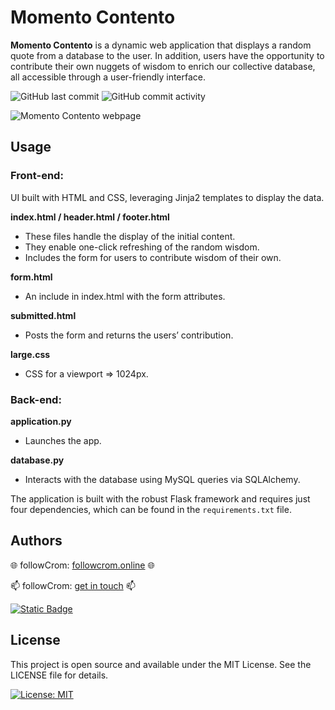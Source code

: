 # Momento Contento

**Momento Contento** is a dynamic web application that displays a random quote from a database to the user. In addition, users have the opportunity to contribute their own nuggets of wisdom to enrich our collective database, all accessible through a user-friendly interface.

![GitHub last commit](https://img.shields.io/github/last-commit/followcrom/Momento-Contento) ![GitHub commit activity](https://img.shields.io/github/commit-activity/m/followcrom/Momento-Contento)

![Momento Contento webpage](https://www.followcrom.online/embeds/gh_domdom_readme.jpg "Momento Contento webpage")

## Usage

### Front-end:

UI built with HTML and CSS, leveraging Jinja2 templates to display the data.

**index.html / header.html / footer.html**

- These files handle the display of the initial content.
- They enable one-click refreshing of the random wisdom.
- Includes the form for users to contribute wisdom of their own.

**form.html**

- An include in index.html with the form attributes.

**submitted.html**

- Posts the form and returns the users’ contribution.

**large.css**

- CSS for a viewport => 1024px.

### Back-end:

**application.py**

- Launches the app.

**database.py**

- Interacts with the database using MySQL queries via SQLAlchemy.

The application is built with the robust Flask framework and requires just four dependencies, which can be found in the `requirements.txt` file.

## Authors

🌐 followCrom: [followcrom.online](https://followcrom.online/index.html) 🌐

📫 followCrom: [get in touch](https://followcrom.online/contact/contact.php) 📫

[![Static Badge](https://img.shields.io/badge/followcrom-.online-blue?style=for-the-badge)](http://followcrom.online)

## License

This project is open source and available under the MIT License. See the LICENSE file for details.

[![License: MIT](https://img.shields.io/badge/License-MIT-green.svg)](https://opensource.org/licenses/MIT)

